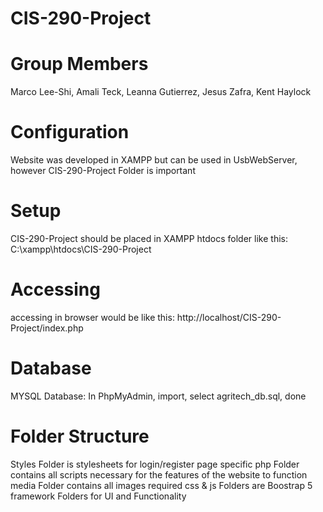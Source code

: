 # CIS-290-Project

# Group Members
Marco Lee-Shi, Amali Teck, Leanna Gutierrez, Jesus Zafra, Kent Haylock

# Configuration
Website was developed in XAMPP but can be used in UsbWebServer, however CIS-290-Project Folder is important

# Setup
CIS-290-Project should be placed in XAMPP htdocs folder like this:
C:\xampp\htdocs\CIS-290-Project

# Accessing
accessing in browser would be like this:
http://localhost/CIS-290-Project/index.php

# Database
MYSQL Database:
In PhpMyAdmin, import, select agritech_db.sql, done


# Folder Structure
Styles Folder is stylesheets for login/register page specific
php Folder contains all scripts necessary for the features of the website to function
media Folder contains all images required
css & js Folders are Boostrap 5 framework Folders for UI and Functionality